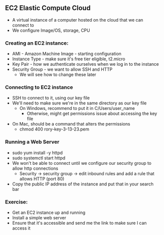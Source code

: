 ## EC2 Elastic Compute Cloud
- A virtual instance of a computer hosted on the cloud that we can connect to
- We configure Image/OS, storage, CPU


### Creating an EC2 instance:
- AMI - Amazon Machine Image - starting configuration
- Instance Type - make sure it's free tier eligible, t2.micro
- Key Pair - how we authenticate ourselves when we log in to the instance
- Security Group - we want to allow SSH and HTTP
    - We will see how to change these later

### Connecting to EC2 instance
- SSH to connect to it, using our key file
- We'll need to make sure we're in the same directory as our key file
    - On Windows, recommend to put it in C/Users/user_name
        - Otherwise, might get permissions issue about accessing the key file
- On Mac, should be a command that alters the permissions
    - chmod 400 rory-key-3-13-23.pem

### Running a Web Server
- sudo yum install -y httpd
- sudo systemctl start httpd
- We won't be able to connect until we configure our security group to allow http connections
    - Security -> security group -> edit inbound rules and add a rule that allows HTTP (port 80)
- Copy the public IP address of the instance and put that in your search bar

### Exercise:
- Get an EC2 instance up and running
- Install a simple web server 
- Ensure that it's accessible and send me the link to make sure I can access it